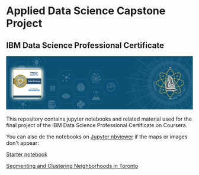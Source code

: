 # Applied Data Science Capstone Project
## IBM Data Science Professional Certificate
![Banner](/assets/Data-Science-Prof-Certificate-Banner-v1.jpg)

This repository contains jupyter notebooks and related material used for the final project of the IBM Data Science Professional Certificate on Coursera.


You can also de the notebooks on [Jupyter nbviewer](https://nbviewer.jupyter.org/) if the maps or images don't appear:


[Starter notebook](https://nbviewer.jupyter.org/github/ykv001/ApppliedDataScienceCapstone/blob/master/Applied%20Data%20Science%20Capstone.ipynb)


[Segmenting and Clustering Neighborhoods in Toronto](https://nbviewer.jupyter.org/github/ykv001/ApppliedDataScienceCapstone/blob/master/Segmenting%20and%20Clustering%20Neighborhoods%20in%20Toronto.ipynb)
